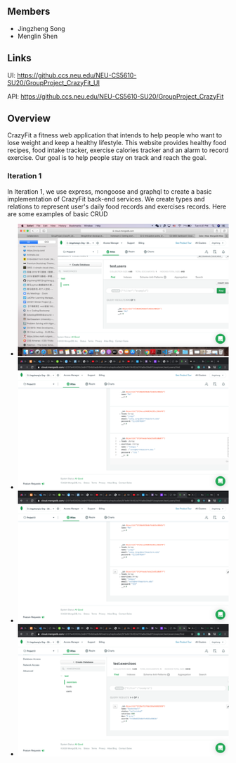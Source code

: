 ## Members

* Jingzheng Song
* Menglin Shen

## Links

UI: https://github.ccs.neu.edu/NEU-CS5610-SU20/GroupProject_CrazyFit_UI

API: https://github.ccs.neu.edu/NEU-CS5610-SU20/GroupProject_CrazyFit

## Overview

CrazyFit a fitness web application that intends to help people who want to lose weight and keep a healthy lifestyle. This website provides healthy food recipes, food intake tracker, exercise calories tracker and an alarm to record exercise. Our goal is to help people stay on track and reach the goal.

### Iteration 1

In Iteration 1, we use express, mongoose and graphql to create a basic implementation of CrazyFit back-end services. We create types and relations to represent user's daily food records and exercises records.
Here are some examples of basic CRUD
- ![1](/screenshots/connect.png)
- ![2](/screenshots/beforeEdit.png)
- ![3](/screenshots/afterEdit.png)
- ![4](/screenshots/successAdd.png)

